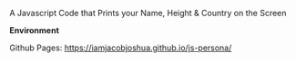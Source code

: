 A Javascript Code that Prints your Name, Height & Country on the Screen

**Environment**

Github Pages: https://iamjacobjoshua.github.io/js-persona/
